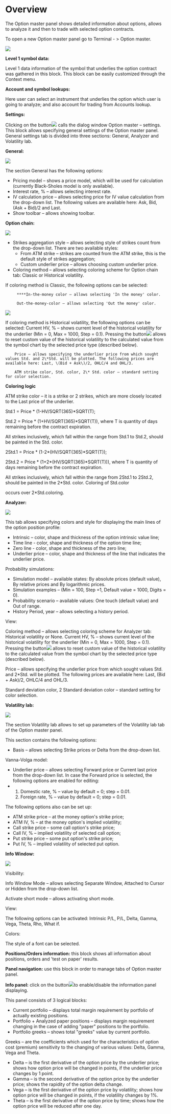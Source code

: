# Overview

The Option master panel shows detailed information about options, allows to analyze it and then to trade with selected option contracts.

To open a new Option master panel go to Terminal - &gt; Option master.

![](../../../.gitbook/assets/option-master.-overview.jpg)

**Level 1 symbol data:**

Level 1 data information of the symbol that underlies the option contract was gathered in this block. This block can be easily customized through the Context menu.

**Account and symbol lookups:**

Here user can select an instrument that underlies the option which user is going to analyze; and also account for trading from Accounts lookup.

**Settings:**

Clicking on the button![](../../../.gitbook/assets/screenshot_1.png)calls the dialog window Option master – settings. This block allows specifying general settings of the Option master panel. General settings tab is divided into three sections: General, Analyzer and Volatility lab.

**General:**

![](../../../.gitbook/assets/general-opt-m.png)

The section General has the following options:

* Pricing model – shows a price model, which will be used for calculation \(currently Black-Sholes model is only available\).
* Interest rate, % – allows selecting interest rate.
* IV calculation price – allows selecting price for IV value calculation from the drop-down list. The following values are available here: Ask, Bid, \(Ask + Bid\)/2 and Last.
* Show toolbar – allows showing toolbar.

**Option chain:**

![](../../../.gitbook/assets/opt-chain-opt.png)

* Strikes aggregation style – allows selecting style of strikes count from the drop-down list. There are two available styles:
  * From ATM strike – strikes are counted from the ATM strike, this is the default style of strikes aggregation;
  * Custom underlier price – allows choosing custom underlier price.
* Coloring method – allows selecting coloring scheme for Option chain tab: Classic or Historical volatility.

If coloring method is Classic, the following options can be selected:

         ****In-the-money color – allows selecting 'In the money' color.

         Out-the-money-color – allows selecting 'Out the money' color.

![](../../../.gitbook/assets/histor-volat.png)

If coloring method is Historical volatility, the following options can be selected: Current HV, % – shows current level of the historical volatility for the underlier \(Min = 0, Max = 1000, Step = 0.1\). Pressing the button![](../../../.gitbook/assets/screenshot_2%20%283%29.png)allows to reset custom value of the historical volatility to the calculated value from the symbol chart by the selected price type \(described below\).

        Price – allows specifying the underlier price from which sought values Std. and 2\*Std. will be plotted. The following prices are available here: Last, \(Bid + Ask\)/2, OHLC/4 and OHL/3.

        ATM strike color, Std. color, 2\* Std. color – standard setting for color selection.

**Coloring logic**

ATM strike color – it is a strike or 2 strikes, which are more closely located to the Last price of the underlier.

Std.1 = Price \* \(1-HV/SQRT\(365\)\*SQRT\(T\);

Std.2 = Price \* \(1+HV/SQRT\(365\)\*SQRT\(T\)\), where T is quantity of days remaining before the contract expiration.

All strikes inclusively, which fall within the range from Std.1 to Std.2, should be painted in the Std. color.

2Std.1 = Price \* \(1-2\*\(HV/SQRT\(365\)\*SQRT\(T\)\);

2Std.2 = Price \* \(1+2\*\(HV/SQRT\(365\)\*SQRT\(T\)\)\), where T is quantity of days remaining before the contract expiration.

All strikes inclusively, which fall within the range from 2Std.1 to 2Std.2, should be painted in the 2\*Std. color. Coloring of Std.color

occurs over 2\*Std.coloring.

**Analyzer:**

![](../../../.gitbook/assets/screenshot_3%20%283%29.png)

This tab allows specifying colors and style for displaying the main lines of the option position profile:

* Intrinsic – color, shape and thickness of the option intrinsic value line;
* Time line - color, shape and thickness of the option time line;
* Zero line - color, shape and thickness of the zero line;
* Underlier price – color, shape and thickness of the line that indicates the underlier price.

Probability simulations:

* Simulation model – available states: By absolute prices \(default value\), By relative prices and By logarithmic prices.
* Simulation examples – \(Min = 100, Step =1, Default value = 1000, Digits = 0\).
* Probability scenario – available values: One touch \(default value\) and Out of range.
* History Period, year – allows selecting a history period.

View:

Coloring method – allows selecting coloring scheme for Analyzer tab: Historical volatility or None. Current HV, % – shows current level of the historical volatility for the underlier \(Min = 0, Max = 1000, Step = 0.1\). Pressing the button![](../../../.gitbook/assets/screenshot_2.png)allows to reset custom value of the historical volatility to the calculated value from the symbol chart by the selected price type \(described below\).

Price – allows specifying the underlier price from which sought values Std. and 2\*Std. will be plotted. The following prices are available here: Last, \(Bid + Ask\)/2, OHLC/4 and OHL/3.

Standard deviation color, 2 Standard deviation color – standard setting for color selection.

**Volatility lab:**

![](../../../.gitbook/assets/volat-lab.png)

The section Volatility lab allows to set up parameters of the Volatility lab tab of the Option master panel.

This section contains the following options:

* Basis – allows selecting Strike prices or Delta from the drop-down list.

Vanna-Volga model:

* Underlier price – allows selecting Forward price or Current last price from the drop-down list. In case the Forward price is selected, the following options are enabled for editing:
* 1. Domestic rate, % – value by default = 0; step = 0.01.
  2. Foreign rate, % – value by default = 0; step = 0.01.

The following options also can be set up:

* ATM strike price – at the money option's strike price;
* ATM IV, % – at the money option's implied volatility;
* Call strike price – some call option's strike price;
* Call IV, % – implied volatility of selected call option;
* Put strike price – some put option's strike price;
* Put IV, % – implied volatility of selected put option.

**Info Window:**

![](../../../.gitbook/assets/visibil.png)

Visibility:

Info Window Mode – allows selecting Separate Window, Attached to Cursor or Hidden from the drop-down list.

Activate short mode – allows activating short mode.

View:

The following options can be activated: Intrinsic P/L, P/L, Delta, Gamma, Vega, Theta, Rho, What if.

Colors:

The style of a font can be selected.

**Positions/Orders information:** this block shows all information about positions, orders and 'test on paper' results.

**Panel navigation:** use this block in order to manage tabs of Option master panel. 

**Info panel:** click on the button![](../../../.gitbook/assets/info-panel.png)to enable/disable the information panel displaying.

This panel consists of 3 logical blocks:

* Current portfolio – displays total margin requirement by portfolio of actually existing positions.
* Portfolio + Analyzed paper positions – displays margin requirement changing in the case of adding "paper" positions to the portfolio.
* Portfolio greeks – shows total "greeks" value by current portfolio.

Greeks – are the coefficients which used for the characteristics of option cost \(premium\) sensitivity to the changing of various values: Delta, Gamma, Vega and Theta.

* Delta – is the first derivative of the option price by the underlier price; shows how option price will be changed in points, if the underlier price changes by 1 point.
* Gamma – is the second derivative of the option price by the underlier price; shows the rapidity of the option delta change.
* Vega – is the first derivative of the option price by volatility; shows how option price will be changed in points, if the volatility changes by 1%.
* Theta – is the first derivative of the option price by time; shows how the option price will be reduced after one day.

